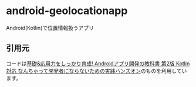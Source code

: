 # android-geolocationapp
Android(Kotlin)で位置情報扱うアプリ

## 引用元

コードは[基礎&応用力をしっかり育成! Androidアプリ開発の教科書 第2版 Kotlin対応 なんちゃって開発者にならないための実践ハンズオン](https://www.amazon.co.jp/%E5%BF%9C%E7%94%A8%E5%8A%9B%E3%82%92%E3%81%97%E3%81%A3%E3%81%8B%E3%82%8A%E8%82%B2%E6%88%90-Android%E3%82%A2%E3%83%97%E3%83%AA%E9%96%8B%E7%99%BA%E3%81%AE%E6%95%99%E7%A7%91%E6%9B%B8-Kotlin%E5%AF%BE%E5%BF%9C-%E3%81%AA%E3%82%93%E3%81%A1%E3%82%83%E3%81%A3%E3%81%A6%E9%96%8B%E7%99%BA%E8%80%85%E3%81%AB%E3%81%AA%E3%82%89%E3%81%AA%E3%81%84%E3%81%9F%E3%82%81%E3%81%AE%E5%AE%9F%E8%B7%B5%E3%83%8F%E3%83%B3%E3%82%BA%E3%82%AA%E3%83%B3-CodeZine/dp/4798169811)のものを利用しています。
